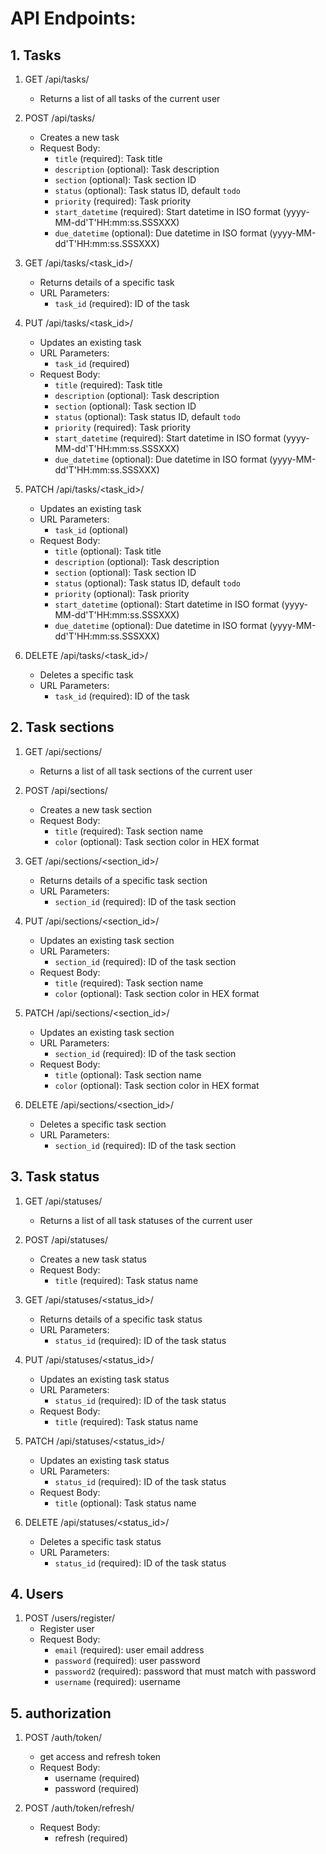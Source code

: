 # API Endpoints:
## 1. Tasks

1. GET /api/tasks/
    - Returns a list of all tasks of the current user

2. POST /api/tasks/
    - Creates a new task
    - Request Body:
        - `title` (required): Task title
        - `description` (optional): Task description
        - `section` (optional): Task section ID
        - `status` (optional): Task status ID, default `todo`
        - `priority` (required): Task priority
        - `start_datetime` (required): Start datetime in ISO format (yyyy-MM-dd'T'HH:mm:ss.SSSXXX)
        - `due_datetime` (optional): Due datetime in ISO format (yyyy-MM-dd'T'HH:mm:ss.SSSXXX)

3. GET /api/tasks/<task_id>/
    - Returns details of a specific task
    - URL Parameters:
        - `task_id` (required): ID of the task

4. PUT /api/tasks/<task_id>/
    - Updates an existing task
    - URL Parameters:
        - `task_id` (required)
    - Request Body:
        - `title` (required): Task title
        - `description` (optional): Task description
        - `section` (optional): Task section ID
        - `status` (optional): Task status ID, default `todo`
        - `priority` (required): Task priority
        - `start_datetime` (required): Start datetime in ISO format (yyyy-MM-dd'T'HH:mm:ss.SSSXXX)
        - `due_datetime` (optional): Due datetime in ISO format (yyyy-MM-dd'T'HH:mm:ss.SSSXXX)
5. PATCH /api/tasks/<task_id>/
    - Updates an existing task
    - URL Parameters:
        - `task_id` (optional)
    - Request Body:
        - `title` (optional): Task title
        - `description` (optional): Task description
        - `section` (optional): Task section ID
        - `status` (optional): Task status ID, default `todo`
        - `priority` (optional): Task priority
        - `start_datetime` (optional): Start datetime in ISO format (yyyy-MM-dd'T'HH:mm:ss.SSSXXX)
        - `due_datetime` (optional): Due datetime in ISO format (yyyy-MM-dd'T'HH:mm:ss.SSSXXX)

6. DELETE /api/tasks/<task_id>/
    - Deletes a specific task
    - URL Parameters:
        - `task_id` (required): ID of the task


## 2. Task sections

1. GET /api/sections/
    - Returns a list of all task sections of the current user

2. POST /api/sections/
    - Creates a new task section
    - Request Body:
        - `title` (required): Task section name
        - `color` (optional): Task section color in HEX format

3. GET /api/sections/<section_id>/
    - Returns details of a specific task section
    - URL Parameters:
        - `section_id` (required): ID of the task section

4. PUT /api/sections/<section_id>/
    - Updates an existing task section
    - URL Parameters:
        - `section_id` (required): ID of the task section
    - Request Body:
        - `title` (required): Task section name
        - `color` (optional): Task section color in HEX format

5. PATCH /api/sections/<section_id>/
    - Updates an existing task section
    - URL Parameters:
        - `section_id` (required): ID of the task section
    - Request Body:
        - `title` (optional): Task section name
        - `color` (optional): Task section color in HEX format

6. DELETE /api/sections/<section_id>/
    - Deletes a specific task section
    - URL Parameters:
        - `section_id` (required): ID of the task section


## 3. Task status

1. GET /api/statuses/
    - Returns a list of all task statuses of the current user

2. POST /api/statuses/
    - Creates a new task status
    - Request Body:
        - `title` (required): Task status name

3. GET /api/statuses/<status_id>/
    - Returns details of a specific task status
    - URL Parameters:
        - `status_id` (required): ID of the task status

4. PUT /api/statuses/<status_id>/
    - Updates an existing task status
    - URL Parameters:
        - `status_id` (required): ID of the task status
    - Request Body:
        - `title` (required): Task status name

5. PATCH /api/statuses/<status_id>/
    - Updates an existing task status
    - URL Parameters:
        - `status_id` (required): ID of the task status
    - Request Body:
        - `title` (optional): Task status name

6. DELETE /api/statuses/<status_id>/
    - Deletes a specific task status
    - URL Parameters:
        - `status_id` (required): ID of the task status


## 4. Users

1. POST /users/register/
   - Register user
   - Request Body:
     - `email` (required): user email address
     - `password` (required): user password 
     - `password2` (required): password that must match with password
     - `username` (required): username

## 5. authorization

1. POST /auth/token/
    - get access and refresh token
    - Request Body:
      - username (required)
      - password (required)
  
2. POST /auth/token/refresh/
    - Request Body:
      - refresh (required)